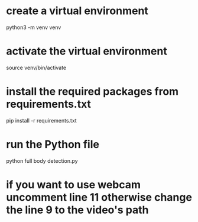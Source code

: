 # create a virtual environment
python3 -m venv venv

# activate the virtual environment
source venv/bin/activate

# install the required packages from requirements.txt
pip install -r requirements.txt

# run the Python file
python full body detection.py

# if you want to use webcam uncomment line 11 otherwise change the line 9 to the video's path
